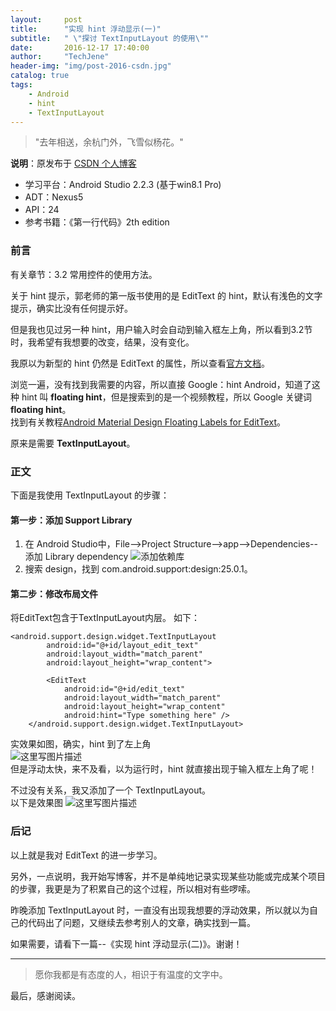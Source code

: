 ```yaml
---
layout:     post
title:      "实现 hint 浮动显示(一)"
subtitle:   " \"探讨 TextInputLayout 的使用\""
date:       2016-12-17 17:40:00
author:     "TechJene"
header-img: "img/post-2016-csdn.jpg"
catalog: true
tags:
    - Android
    - hint  
    - TextInputLayout
---
```

> "去年相送，余杭门外，飞雪似杨花。"

**说明**：原发布于 [CSDN 个人博客](http://blog.csdn.net/yaoyuandemeili/article/details/53710049)

- 学习平台：Android Studio 2.2.3 (基于win8.1 Pro)
- ADT：Nexus5
- API：24
- 参考书籍：《第一行代码》2th edition

### 前言

有关章节：3.2 常用控件的使用方法。

关于 hint 提示，郭老师的第一版书使用的是 EditText 的 hint，默认有浅色的文字提示，确实比没有任何提示好。

但是我也见过另一种 hint，用户输入时会自动到输入框左上角，所以看到3.2节时，我希望有我想要的改变，结果，没有变化。

我原以为新型的 hint 仍然是 EditText 的属性，所以查看[官方文档](https://developer.android.com/reference/android/widget/EditText.html)。

浏览一遍，没有找到我需要的内容，所以直接 Google：hint Android，知道了这种 hint 叫 **floating hint**，但是搜索到的是一个视频教程，所以 Google 关键词 **floating hint**。  
找到有关教程[Android Material Design Floating Labels for EditText](http://www.androidhive.info/2015/09/android-material-design-floating-labels-for-edittext/)。

原来是需要 **TextInputLayout**。

### 正文

下面是我使用 TextInputLayout 的步骤：  
#### 第一步：添加 Support Library

 1. 在 Android Studio中，File-->Project Structure-->app-->Dependencies--添加 Library dependency
 ![添加依赖库](http://img.blog.csdn.net/20161217173857826?watermark/2/text/aHR0cDovL2Jsb2cuY3Nkbi5uZXQvWWFveXVhbmRlbWVpbGk=/font/5a6L5L2T/fontsize/400/fill/I0JBQkFCMA==/dissolve/70/gravity/SouthEast)
 2. 搜索 design，找到 com.android.support:design:25.0.1。

#### 第二步：修改布局文件

将EditText包含于TextInputLayout内层。
如下：

```
<android.support.design.widget.TextInputLayout
        android:id="@+id/layout_edit_text"
        android:layout_width="match_parent"
        android:layout_height="wrap_content">

        <EditText
            android:id="@+id/edit_text"
            android:layout_width="match_parent"
            android:layout_height="wrap_content"
            android:hint="Type something here" />
    </android.support.design.widget.TextInputLayout>
```
实效果如图，确实，hint 到了左上角  
![这里写图片描述](http://img.blog.csdn.net/20161217183254338?watermark/2/text/aHR0cDovL2Jsb2cuY3Nkbi5uZXQvWWFveXVhbmRlbWVpbGk=/font/5a6L5L2T/fontsize/400/fill/I0JBQkFCMA==/dissolve/70/gravity/SouthEast)  
但是浮动太快，来不及看，以为运行时，hint 就直接出现于输入框左上角了呢！

不过没有关系，我又添加了一个 TextInputLayout。  
以下是效果图
![这里写图片描述](http://img.blog.csdn.net/20161217191520307?watermark/2/text/aHR0cDovL2Jsb2cuY3Nkbi5uZXQvWWFveXVhbmRlbWVpbGk=/font/5a6L5L2T/fontsize/400/fill/I0JBQkFCMA==/dissolve/70/gravity/SouthEast)

### 后记

以上就是我对 EditText 的进一步学习。

另外，一点说明，我开始写博客，并不是单纯地记录实现某些功能或完成某个项目的步骤，我更是为了积累自己的这个过程，所以相对有些啰嗦。

昨晚添加 TextInputLayout 时，一直没有出现我想要的浮动效果，所以就以为自己的代码出了问题，又继续去参考别人的文章，确实找到一篇。

如果需要，请看下一篇--《实现 hint 浮动显示(二)》。谢谢！

---------
> 愿你我都是有态度的人，相识于有温度的文字中。

最后，感谢阅读。
